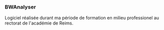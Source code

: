 ### BWAnalyser
Logiciel réalisée durant ma période de formation en milieu professionel au rectorat de l'académie de Reims.

